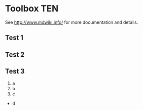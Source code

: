 # Toolbox TEN


See http://www.mdwiki.info/ for more documentation and details.

## Test 1


## Test 2


## Test 3

1. a
1. b
1. c
 * d